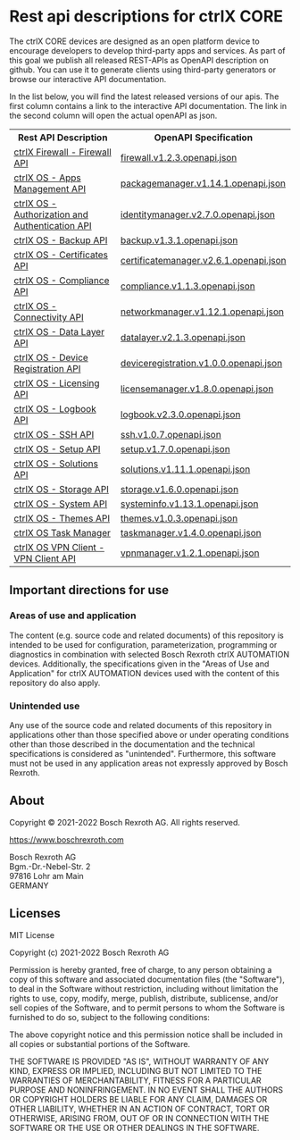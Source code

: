# Rest api descriptions for ctrlX CORE

The ctrlX CORE devices are designed as an open platform device to encourage developers to develop third-party apps and services.
As part of this goal we publish all released REST-APIs as OpenAPI description on github. You can use it to generate clients using
third-party generators or browse our interactive API documentation.

In the list below, you will find the latest released versions of our apis. The first column contains a link to the interactive API documentation.
The link in the second column will open the actual openAPI as json.

<table>
  <tbody>
    <tr>
      <th>Rest API Description</th>
      <th>OpenAPI Specification</th>
    </tr><tr>
      <td><a href="../../app/?urls.primaryName=ctrlX%20Firewall%20-%20Firewall%20API%20v1.2.3">ctrlX Firewall - Firewall API</a></td>
      <td><a href="../../ctrlx-automation/ctrlx-core/rexroth-firewall/firewall/firewall.v1.2.3.openapi.json">firewall.v1.2.3.openapi.json</a></td>
    </tr><tr>
      <td><a href="../../app/?urls.primaryName=ctrlX%20OS%20-%20Apps%20Management%20API%20v1.14.1">ctrlX OS - Apps Management API</a></td>
      <td><a href="../../ctrlx-automation/ctrlx-core/rexroth-deviceadmin/packagemanager/packagemanager.v1.14.1.openapi.json">packagemanager.v1.14.1.openapi.json</a></td>
    </tr><tr>
      <td><a href="../../app/?urls.primaryName=ctrlX%20OS%20-%20Authorization%20and%20Authentication%20API%20v2.7.0">ctrlX OS - Authorization and Authentication API</a></td>
      <td><a href="../../ctrlx-automation/ctrlx-core/rexroth-deviceadmin/identitymanager/identitymanager.v2.7.0.openapi.json">identitymanager.v2.7.0.openapi.json</a></td>
    </tr><tr>
      <td><a href="../../app/?urls.primaryName=ctrlX%20OS%20-%20Backup%20API%20v1.3.1">ctrlX OS - Backup API</a></td>
      <td><a href="../../ctrlx-automation/ctrlx-core/rexroth-deviceadmin/backup/backup.v1.3.1.openapi.json">backup.v1.3.1.openapi.json</a></td>
    </tr><tr>
      <td><a href="../../app/?urls.primaryName=ctrlX%20OS%20-%20Certificates%20API%20v2.6.1">ctrlX OS - Certificates API</a></td>
      <td><a href="../../ctrlx-automation/ctrlx-core/rexroth-deviceadmin/certificatemanager/certificatemanager.v2.6.1.openapi.json">certificatemanager.v2.6.1.openapi.json</a></td>
    </tr><tr>
      <td><a href="../../app/?urls.primaryName=ctrlX%20OS%20-%20Compliance%20API%20v1.1.3">ctrlX OS - Compliance API</a></td>
      <td><a href="../../ctrlx-automation/ctrlx-core/rexroth-deviceadmin/compliance/compliance.v1.1.3.openapi.json">compliance.v1.1.3.openapi.json</a></td>
    </tr><tr>
      <td><a href="../../app/?urls.primaryName=ctrlX%20OS%20-%20Connectivity%20API%20v1.12.1">ctrlX OS - Connectivity API</a></td>
      <td><a href="../../ctrlx-automation/ctrlx-core/rexroth-deviceadmin/networkmanager/networkmanager.v1.12.1.openapi.json">networkmanager.v1.12.1.openapi.json</a></td>
    </tr><tr>
      <td><a href="../../app/?urls.primaryName=ctrlX%20OS%20-%20Data%20Layer%20API%20v2.1.3">ctrlX OS - Data Layer API</a></td>
      <td><a href="../../ctrlx-automation/ctrlx-core/rexroth-automationcore/datalayer/datalayer.v2.1.3.openapi.json">datalayer.v2.1.3.openapi.json</a></td>
    </tr><tr>
      <td><a href="../../app/?urls.primaryName=ctrlX%20OS%20-%20Device%20Registration%20API%20v1.0.0">ctrlX OS - Device Registration API</a></td>
      <td><a href="../../ctrlx-automation/ctrlx-core/rexroth-deviceadmin/deviceregistration/deviceregistration.v1.0.0.openapi.json">deviceregistration.v1.0.0.openapi.json</a></td>
    </tr><tr>
      <td><a href="../../app/?urls.primaryName=ctrlX%20OS%20-%20Licensing%20API%20v1.8.0">ctrlX OS - Licensing API</a></td>
      <td><a href="../../ctrlx-automation/ctrlx-core/rexroth-deviceadmin/licensemanager/licensemanager.v1.8.0.openapi.json">licensemanager.v1.8.0.openapi.json</a></td>
    </tr><tr>
      <td><a href="../../app/?urls.primaryName=ctrlX%20OS%20-%20Logbook%20API%20v2.3.0">ctrlX OS - Logbook API</a></td>
      <td><a href="../../ctrlx-automation/ctrlx-core/rexroth-deviceadmin/logbook/logbook.v2.3.0.openapi.json">logbook.v2.3.0.openapi.json</a></td>
    </tr><tr>
      <td><a href="../../app/?urls.primaryName=ctrlX%20OS%20-%20SSH%20API%20v1.0.7">ctrlX OS - SSH API</a></td>
      <td><a href="../../ctrlx-automation/ctrlx-core/rexroth-deviceadmin/ssh/ssh.v1.0.7.openapi.json">ssh.v1.0.7.openapi.json</a></td>
    </tr><tr>
      <td><a href="../../app/?urls.primaryName=ctrlX%20OS%20-%20Setup%20API%20v1.7.0">ctrlX OS - Setup API</a></td>
      <td><a href="../../ctrlx-automation/ctrlx-core/rexroth-setup/setup/setup.v1.7.0.openapi.json">setup.v1.7.0.openapi.json</a></td>
    </tr><tr>
      <td><a href="../../app/?urls.primaryName=ctrlX%20OS%20-%20Solutions%20API%20v1.11.1">ctrlX OS - Solutions API</a></td>
      <td><a href="../../ctrlx-automation/ctrlx-core/rexroth-solutions/solutions/solutions.v1.11.1.openapi.json">solutions.v1.11.1.openapi.json</a></td>
    </tr><tr>
      <td><a href="../../app/?urls.primaryName=ctrlX%20OS%20-%20Storage%20API%20v1.6.0">ctrlX OS - Storage API</a></td>
      <td><a href="../../ctrlx-automation/ctrlx-core/rexroth-deviceadmin/storage/storage.v1.6.0.openapi.json">storage.v1.6.0.openapi.json</a></td>
    </tr><tr>
      <td><a href="../../app/?urls.primaryName=ctrlX%20OS%20-%20System%20API%20v1.13.1">ctrlX OS - System API</a></td>
      <td><a href="../../ctrlx-automation/ctrlx-core/rexroth-deviceadmin/systeminfo/systeminfo.v1.13.1.openapi.json">systeminfo.v1.13.1.openapi.json</a></td>
    </tr><tr>
      <td><a href="../../app/?urls.primaryName=ctrlX%20OS%20-%20Themes%20API%20v1.0.3">ctrlX OS - Themes API</a></td>
      <td><a href="../../ctrlx-automation/ctrlx-core/rexroth-deviceadmin/themes/themes.v1.0.3.openapi.json">themes.v1.0.3.openapi.json</a></td>
    </tr><tr>
      <td><a href="../../app/?urls.primaryName=ctrlX%20OS%20Task%20Manager%20v1.4.0">ctrlX OS Task Manager</a></td>
      <td><a href="../../ctrlx-automation/ctrlx-core/rexroth-deviceadmin/taskmanager/taskmanager.v1.4.0.openapi.json">taskmanager.v1.4.0.openapi.json</a></td>
    </tr><tr>
      <td><a href="../../app/?urls.primaryName=ctrlX%20OS%20VPN%20Client%20-%20VPN%20Client%20API%20v1.2.1">ctrlX OS VPN Client - VPN Client API</a></td>
      <td><a href="../../ctrlx-automation/ctrlx-core/rexroth-vpnmanager/vpnmanager/vpnmanager.v1.2.1.openapi.json">vpnmanager.v1.2.1.openapi.json</a></td>
    </tr>
  </tbody>
</table>

## Important directions for use

### Areas of use and application

The content (e.g. source code and related documents) of this repository is intended to be used for configuration, parameterization, programming or diagnostics in combination with selected Bosch Rexroth ctrlX AUTOMATION devices.
Additionally, the specifications given in the "Areas of Use and Application" for ctrlX AUTOMATION devices used with the content of this repository do also apply.

### Unintended use

Any use of the source code and related documents of this repository in applications other than those specified above or under operating conditions other than those described in the documentation and the technical specifications is considered as "unintended". Furthermore, this software must not be used in any application areas not expressly approved by Bosch Rexroth.

## About

Copyright © 2021-2022 Bosch Rexroth AG. All rights reserved.

<https://www.boschrexroth.com>

Bosch Rexroth AG  
Bgm.-Dr.-Nebel-Str. 2  
97816 Lohr am Main  
GERMANY  

## Licenses

MIT License

Copyright (c) 2021-2022 Bosch Rexroth AG

Permission is hereby granted, free of charge, to any person obtaining a copy
of this software and associated documentation files (the "Software"), to deal
in the Software without restriction, including without limitation the rights
to use, copy, modify, merge, publish, distribute, sublicense, and/or sell
copies of the Software, and to permit persons to whom the Software is
furnished to do so, subject to the following conditions:

The above copyright notice and this permission notice shall be included in all
copies or substantial portions of the Software.

THE SOFTWARE IS PROVIDED "AS IS", WITHOUT WARRANTY OF ANY KIND, EXPRESS OR
IMPLIED, INCLUDING BUT NOT LIMITED TO THE WARRANTIES OF MERCHANTABILITY,
FITNESS FOR A PARTICULAR PURPOSE AND NONINFRINGEMENT. IN NO EVENT SHALL THE
AUTHORS OR COPYRIGHT HOLDERS BE LIABLE FOR ANY CLAIM, DAMAGES OR OTHER
LIABILITY, WHETHER IN AN ACTION OF CONTRACT, TORT OR OTHERWISE, ARISING FROM,
OUT OF OR IN CONNECTION WITH THE SOFTWARE OR THE USE OR OTHER DEALINGS IN THE
SOFTWARE.